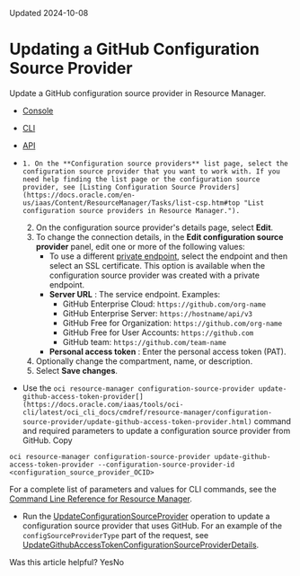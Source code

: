 Updated 2024-10-08
# Updating a GitHub Configuration Source Provider
Update a GitHub configuration source provider in Resource Manager.
  * [Console](https://docs.oracle.com/en-us/iaas/Content/ResourceManager/Tasks/update-csp-github.htm)
  * [CLI](https://docs.oracle.com/en-us/iaas/Content/ResourceManager/Tasks/update-csp-github.htm)
  * [API](https://docs.oracle.com/en-us/iaas/Content/ResourceManager/Tasks/update-csp-github.htm)


  *     1. On the **Configuration source providers** list page, select the configuration source provider that you want to work with. If you need help finding the list page or the configuration source provider, see [Listing Configuration Source Providers](https://docs.oracle.com/en-us/iaas/Content/ResourceManager/Tasks/list-csp.htm#top "List configuration source providers in Resource Manager.").
    2. On the configuration source provider's details page, select **Edit**.
    3. To change the connection details, in the **Edit configuration source provider** panel, edit one or more of the following values:
       * To use a different [private endpoint](https://docs.oracle.com/en-us/iaas/Content/ResourceManager/Tasks/private-endpoints.htm#private-git "Give Resource Manager access to a Git server that isn't accessible over the internet. User these instructions for a private server that you host at Oracle Cloud Infrastructure or on-premises."), select the endpoint and then select an SSL certificate. This option is available when the configuration source provider was created with a private endpoint.
       * **Server URL** : The service endpoint.
Examples:
         * GitHub Enterprise Cloud: `https://github.com/org-name`
         * GitHub Enterprise Server: `https://hostname/api/v3`
         * GitHub Free for Organization: `https://github.com/org-name`
         * GitHub Free for User Accounts: `https://github.com`
         * GitHub team: `https://github.com/team-name`
       * **Personal access token** : Enter the personal access token (PAT).
    4. Optionally change the compartment, name, or description.
    5. Select **Save changes**.
  * Use the `oci resource-manager configuration-source-provider update-github-access-token-provider[](https://docs.oracle.com/iaas/tools/oci-cli/latest/oci_cli_docs/cmdref/resource-manager/configuration-source-provider/update-github-access-token-provider.html)` command and required parameters to update a configuration source provider from GitHub.
Copy
```
oci resource-manager configuration-source-provider update-github-access-token-provider --configuration-source-provider-id <configuration_source_provider_OCID>
```

For a complete list of parameters and values for CLI commands, see the [Command Line Reference for Resource Manager](https://docs.oracle.com/iaas/tools/oci-cli/latest/oci_cli_docs/cmdref/resource-manager.html).
  * Run the [UpdateConfigurationSourceProvider](https://docs.oracle.com/iaas/api/#/en/resourcemanager/latest/ConfigurationSourceProvider/UpdateConfigurationSourceProvider) operation to update a configuration source provider that uses GitHub.
For an example of the `configSourceProviderType` part of the request, see [UpdateGithubAccessTokenConfigurationSourceProviderDetails](https://docs.oracle.com/iaas/api/#/en/resourcemanager/latest/datatypes/UpdateGithubAccessTokenConfigurationSourceProviderDetails).


Was this article helpful?
YesNo

